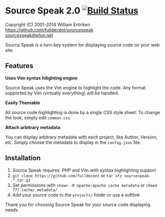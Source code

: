 Source Speak 2.0 [![Build Status](https://travis-ci.org/fulldecent/sourcespeak.png?branch=master)](https://travis-ci.org/fulldecent/sourcespeak)
============

Copyright (C) 2001-2014 William Entriken<br>
https://github.com/fulldecent/sourcespeak<br>
sourcespeak@phor.net

Source Speak is a turn-key system for displaying source code on your web site.

Features
--------

**Uses Vim syntax hilighting engine**

  Source Speak uses the Vim engine to highlight the code. Any format supported
  by Vim (virtually everything) will be handled.

**Easily Themable**

All source code highlighting is done by a single CSS style sheet. To change
the look, simply edit `common.css`.

**Attach arbitrary metadata**

  You can display arbitrary metadata with each project, like Author, Version, etc.
  Simply choose the metadata to display in the `config.json` file.


Installation
------------

 1. Source Speak requires: PHP and Vim with syntax highlighting support
 2. `git clone https://github.com/fulldecent` or `tar xfz sourcespeak-*.tar.gz`
 3. Set permissions with `chown -R apache:apache cache metadata` or `chmod 777 cache/ metadata/`
 4. Add your source code to the `projects/` folder or use a softlink

Thank you for choosing Source Speak for your source code displaying needs
